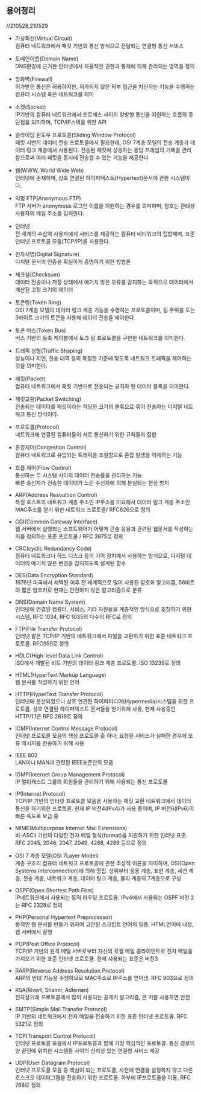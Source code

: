 ## 용어정리     
 //210528,210529


- 가상회선(Virtual Circuit)       
 컴퓨터 네트워크에서 패킷 기반의 통신 방식으로 전달되는 연결형 통신 서비스
- 도메인이름(Domain Name)      
 DNS환경에 근거한 인터넷에서 자율적인 권한과 통제에 의해 관리되는 영역을 정의
- 방화벽(Firewall)               
 허가받은 통신은 허용하지만, 허가되지 않은 외부 접근을 차단하는 기능을 수행하는 컴퓨터 시스템 혹은 네트워크를 의미
- 소켓(Socket)                    
 IP기반의 컴퓨터 네트워크에서 프로세스 사이의 양방향 통신을 지원하는 흐름의 종단점을 의미하며,
 TCP/IP스택을 위한 API 
- 슬라이딩 윈도우 프로토콜(Sliding Window Protocol)                      
 패킷 시반의 데이터 전송 프로토콜에서 필요한데, OSI 7계층 모델의 전송 계층과 데이터 링크 계층에서 사용된다. 전송된 패킷에 상응하는 응답 프레임의 기록을 관리함으로써 여러 패킷을 동시에 전송할 수 있는 기능을 제공한다.
- 웹(WWW, World Wide Web)                    
 인터넷에 존재하며, 상호 연결된 하이퍼텍스트(Hypertext)문서에 관한 시스템이다.
- 익명 FTP(Anonymous FTP)                 
 FTP 서버가 anonymous 로그인 이름을 지원하는 경우를 의미하며, 암호는 관례상 사용자의 메일 주소를 입력한다.
- 인터넷                        
 전 세계의 수십억 사용자에게 서비스를 제공하는 컴퓨터 네티워크의 집합체며, 표준 인터넷 프로토콜 모음(TCP/IP)을 사용한다.
- 전자서명(Digital Signature)                  
 디지털 문서의 인증을 확실하게 증명하기 위한 방법론
- 체크섬(Checksum)                        
 데이터 전송이나 저장 상태에서 예기치 않은 오류를 감지하는 목적으로 데이터에서 계산된 고정 크기의 데이터
- 토큰링(Token Ring)                        
 OSI 7계층 모델의 데이터 링크 계층 기능을 수행하는 프로토콜이며, 링 주위를 도는 3바이트 크기의 토큰을 사용해 데이터 전송을 제어한다.
- 토큰 버스(Token Bus)                        
버스 기반의 동축 케이블에서 토크 링 프로토콜을 구현한 네트워크를 의미한다.
- 트래픽 성형(Traffic Shaping)                           
 성능이나 지연, 전송 대역 등의 특정한 기준에 맞도록 네트워크 트래픽을 제어하는 것을 의미한다.
- 패킷(Packet)                    
 컴퓨터 네트워크에서 패킷 기반으로 전송되는 규격화 된 데이터 블록을 의미한다.
- 패킷교환(Packet Switching)                
 전송되는 데이터를 패킷이라는 적당한 크기의 블록으로 묶어 전송하는 디지털 네트워크 통신 방식이다.

- 프로토콜(Protocol)            
 네트워크에 연결된 컴퓨터들이 서로 통신하기 위한 규칙들의 집합
- 혼잡제어(Congestion Control)                    
 컴퓨터 네트워크로 유입되는 트래픽을 조절함으로 혼잡 발생을 억제하는 기능
- 흐름 제어(Flow Control)                  
 통신하는 두 시스템 사이의 데이터 전송률을 관리하는 기능        
 빠른 송신자가 전송한 데이터가 느린 수신자에 의해 분실되는 현상 방지
- ARP(Address Resoultion Control)             
 특정 호스트의 네트워크 계층 주소인 IP주소를 이요해서 데이터 링크 계층 주소인 MAC주소를 얻기 위한 네트워크 프로토콜/ RFC826으로 정의
- CGI(Common Gateway Interface)            
 웹 서버에서 실행되는 소프트웨어가 어떻게 콘솔 응용과 관련된 웹문서를 작성하는 지를 정의하는 표준 프로토콜 / RFC 3875로 정의
- CRC(cyclic Redundancy Code)           
 컴퓨터 네트워크나 하드 디스크 등의 기억 장치에서 사용하는 방식으로, 디지털 데이터의 예기치 않은 변경을 감지하도록 설계된 함수 
- DES(Data Encryption Standard)                
 1976년 미국에서 채택된 이후 전 세계적으로 많이 사용된 암호화 알고리즘, 56비트의 짧은 암호키로 현재는 안전하지 않은 알고리즘으로 분류
- DNS(Domain Name System)                 
 인터넷에 연결된 컴퓨터, 서비스, 기타 자원들을 계층적인 방식으로 호칭하기 위한 시스템, RFC 1034, RFC 1035외 다수의 RFC로 정의
- FTP(File Transfer Protocol)                  
 인터넷 같은 TCP/IP 기반의 네트워크에서 파일을 교환하기 위한 표쥰 네트워크 프로토콜. RFC959로 정의
- HDLC(High-level Data Link Control)                     
 ISO에서 개발된 비트 기반의 데이터 링크 계층 프로토콜. ISO 13239로 정의
- HTML(HyperText Markup Language)              
 웹 문서를 작성하기 위한 언어
- HTTP(HyperText Transfer Protocol)                
 인터넷에 분산되었으나 상호 연관된 하이퍼미디어(Hypermedia)시스템을 위한 프로토콜.    상호 연결된 하이퍼텍스트 문서들을 얻기위해 사용, 현재 사용중인 HTTP/1.1은 RFC 2616로 정의     
- ICMP(Internet Control Message Protocol)               
 인터넷 프로토콜 모음의 핵심 프로토콜 중 하나, 요청된 서비스가 실패한 경우에 오류 메시지를 전송하기 위해 사용
- IEEE 802           
 LAN이나 MAN과 관련된 IEEE표준안의 모음
- IGMP(Internet Group Management Protocol)            
 IP 멀티캐스트 그룹의 회원들을 관리하기 위해 사용되는 통신 프로토콜
- IP(Internet Protocol)            
 TCP/IP 기반의 인터넷 프로토콜 모음을 사용하는 패킷 교환 네트워크에서 데이터 통신을 하기위한 프로토콜. 현재 IP 버전4(IPv4)가 사용 중이며, IP 버전6(IPv6)이 빠른 속도로 보급 중
- MIME(Multipurpose Internet Mail Extensions)          
 비-ASCII 기반의 다양한 전자 메일 형식(format)을 지원하기 위한 인터넷 표준.      RFC 2045, 2046, 2047, 2049, 4288, 4289 등으로 정의
- OSI 7 계층 모델(OSI 7Layer Model)         
 계층 구조의 컴퓨터 네트워크 프로토콜에 관한 추상적 이론을 의미하며, OSI(Open Systems Interconnection)에 의해 정립. 상위부터 응용 계층, 표현 계층, 세션 계층, 전송 계층, 네트워크 계층, 데이터 링크 계층, 물리 계층의 7계층으로 구성
- OSPF(Open Shortest Path First)           
 IP네트워크에서 사용되는 동적 라우팅 프로토콜. IPv4에서 사용되는 OSPF 버전 2는 RFC 2328로 정의
- PHP(Personal Hypertext Preprocessor)              
 동적인 웹 문서를 만들기 위하여 고안된 스크립트 언어의 일종, HTML언어에 내장, 웹 서버에서 실행
- POP(Post Office Protocol)         
 TCP/IP 기반의 원격 메일 서버로부터 자신의 로컬 메일 클라이언트로 전자 메일을 가져오기 위한 표준 인터넷 프로토콜. 현재 사용되는 표준은 버전3
- RARP(Reverse Address Resolution Protocol)          
 ARP의 반대 기능을 수행하므로 MAC주소로 IP주소를 얻어냄. RFC 903으로 정의
- RSA(Rivert, Shamir, Adleman)      
 전자상거래 프로토콜에서 많이 사용되는 공개키 알고리즘, 큰 키를 사용하면 안전
- SMTP(Simple Mail Transfer Protocol)         
 IP 기반의 네트워크에서 전자 메일을 전송하기 위한 표준 인터넷 프로토콜. RFC 5321로 정의
- TCP(Transport Control Protocol)          
 인터넷 프로토콜 모음에서 IP프로토콜과 함께 가장 핵심적인 프로토콜. 통신 경로의 양 끝단에 위치한 시스템들 사이의 신뢰성 있는 연결형 서비스 제공
- UDP(User Datagram Protocol)          
 인터넷 프로토콜 모음 중 핵심이 되는 프로토콜, 사전에 연결을 설정하지 않고 다른 호스크오 데이터그램을 전송하기 위한 프로토콜. 하부에 IP프로토콜을 이용, RFC 768로 정의